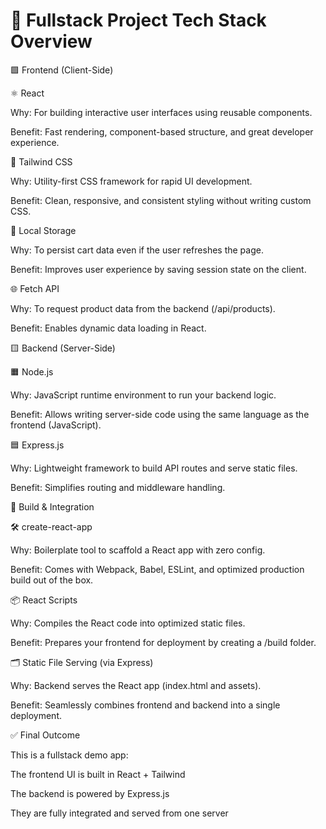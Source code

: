 # 🔧 Fullstack Project Tech Stack Overview

🟩 Frontend (Client-Side)

⚛️ React

Why: For building interactive user interfaces using reusable components.

Benefit: Fast rendering, component-based structure, and great developer experience.

🎨 Tailwind CSS

Why: Utility-first CSS framework for rapid UI development.

Benefit: Clean, responsive, and consistent styling without writing custom CSS.

🛒 Local Storage

Why: To persist cart data even if the user refreshes the page.

Benefit: Improves user experience by saving session state on the client.

🌐 Fetch API

Why: To request product data from the backend (/api/products).

Benefit: Enables dynamic data loading in React.

🟨 Backend (Server-Side)

🟧 Node.js

Why: JavaScript runtime environment to run your backend logic.

Benefit: Allows writing server-side code using the same language as the frontend (JavaScript).

🟦 Express.js

Why: Lightweight framework to build API routes and serve static files.

Benefit: Simplifies routing and middleware handling.

🧱 Build & Integration

🛠️ create-react-app

Why: Boilerplate tool to scaffold a React app with zero config.

Benefit: Comes with Webpack, Babel, ESLint, and optimized production build out of the box.

📦 React Scripts

Why: Compiles the React code into optimized static files.

Benefit: Prepares your frontend for deployment by creating a /build folder.

🗂️ Static File Serving (via Express)

Why: Backend serves the React app (index.html and assets).

Benefit: Seamlessly combines frontend and backend into a single deployment.

✅ Final Outcome

This is a fullstack demo app:

The frontend UI is built in React + Tailwind

The backend is powered by Express.js

They are fully integrated and served from one server 


